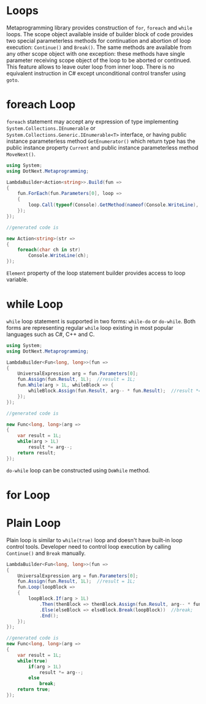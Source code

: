Loops
====
Metaprogramming library provides construction of `for`, `foreach` and `while` loops. The scope object available inside of builder block of code provides two special parameterless methods for continuation and abortion of loop execution: `Continue()` and `Break()`. The same methods are available from any other scope object with one exception: these methods have single parameter receiving scope object of the loop to be aborted or continued. This feature allows to leave outer loop from inner loop. There is no equivalent instruction in C# except unconditional control transfer using `goto`.

# foreach Loop
`foreach` statement may accept any expression of type implementing `System.Collections.IEnumerable` or `System.Collections.Generic.IEnumerable<T>` interface, or having public instance parameterless method `GetEnumerator()` which return type has the public instance property `Current` and public instance parameterless method `MoveNext()`.

```csharp
using System;
using DotNext.Metaprogramming;

LambdaBuilder<Action<string>>.Build(fun => 
{
    fun.ForEach(fun.Parameters[0], loop =>
    {
        loop.Call(typeof(Console).GetMethod(nameof(Console.WriteLine), new[]{ typeof(char) }), loop.Element);
    });
});

//generated code is

new Action<string>(str => 
{
    foreach(char ch in str)
        Console.WriteLine(ch);
});
```

`Element` property of the loop statement builder provides access to loop variable.

# while Loop
`while` loop statement is supported in two forms: `while-do` or `do-while`. Both forms are representing regular `while` loop existing in most popular languages such as C#, C++ and C. 

```csharp
using System;
using DotNext.Metaprogramming;

LambdaBuilder<Fun<long, long>>(fun => 
{
    UniversalExpression arg = fun.Parameters[0];
    fun.Assign(fun.Result, 1L);  //result = 1L;
    fun.While(arg > 1L, whileBlock => {
        whileBlock.Assign(fun.Result, arg-- * fun.Result);  //result *= arg--;
    });
});

//generated code is

new Func<long, long>(arg => 
{
    var result = 1L;
    while(arg > 1L)
        result *= arg--;
    return result;
});
```

`do-while` loop can be constructed using `DoWhile` method.

# for Loop


# Plain Loop
Plain loop is similar to `while(true)` loop and doesn't have built-in loop control tools. Developer need to control loop execution by calling `Continue()` and `Break` manually.

```csharp
LambdaBuilder<Fun<long, long>>(fun => 
{
    UniversalExpression arg = fun.Parameters[0];
    fun.Assign(fun.Result, 1L);  //result = 1L;
    fun.Loop(loopBlock => 
    {
        loopBlock.If(arg > 1L)
            .Then(thenBlock => thenBlock.Assign(fun.Result, arg-- * fun.Result))
            .Else(elseBlock => elseBlock.Break(loopBlock))  //break;
            .End();
    });
});

//generated code is
new Func<long, long>(arg => 
{
    var result = 1L;
    while(true)
        if(arg > 1L)
            result *= arg--;
        else
            break;
    return true;
});
```